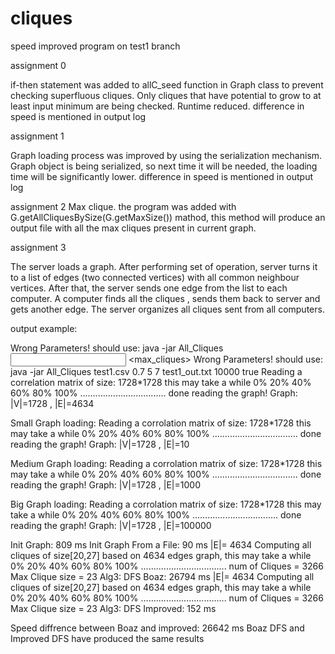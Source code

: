 # cliques
speed improved program on test1 branch 

assignment 0

if-then statement was added to allC_seed function in Graph class to prevent checking superfluous cliques. Only cliques that have potential to grow to at least input minimum are being checked. Runtime reduced.
difference in speed is mentioned in output log

assignment 1

Graph loading process was improved by using the serialization mechanism. Graph object is being serialized, so next time it will be needed, the loading time will be significantly lower.
difference in speed is mentioned in output log

assignment 2
Max clique. the program was added with G.getAllCliquesBySize(G.getMaxSize()) mathod, this method 
will produce an output file with all the max cliques present in current graph.


assignment 3

The server loads a graph. After performing set of operation, server turns it to a list of edges (two connected vertices) with all common neighbour vertices. After that, the server sends one edge from the list to each computer. A computer finds all the cliques , sends them back to server and gets another edge. The server organizes all cliques sent from all computers.

output example:

Wrong Parameters! should use: java -jar All_Cliques <input file> <round value> <min clique> <max clique> <output file> <max_cliques> <Graph convert flag>
Wrong Parameters! should use: java -jar All_Cliques test1.csv 0.7 5 7 test1_out.txt 10000 true
Reading a correlation matrix of size: 1728*1728 this may take a while
0%   20%   40%   60%   80%   100%
..................................
done reading the graph! Graph: |V|=1728 ,  |E|=4634

Small Graph loading:
Reading a corrolation matrix of size: 1728*1728 this may take a while
0%   20%   40%   60%   80%   100%
..................................
done reading the graph! Graph: |V|=1728 ,  |E|=10

Medium Graph loading:
Reading a corrolation matrix of size: 1728*1728 this may take a while
0%   20%   40%   60%   80%   100%
..................................
done reading the graph! Graph: |V|=1728 ,  |E|=1000

Big Graph loading:
Reading a corrolation matrix of size: 1728*1728 this may take a while
0%   20%   40%   60%   80%   100%
..................................
done reading the graph! Graph: |V|=1728 ,  |E|=100000

Init Graph: 809  ms
Init Graph From a File: 90  ms
|E|= 4634
Computing all cliques of size[20,27] based on 4634 edges graph, this may take a while
0%   20%   40%   60%   80%   100%
..................................
num of Cliques = 3266
Max Clique size = 23
Alg3: DFS Boaz: 26794  ms
|E|= 4634
Computing all cliques of size[20,27] based on 4634 edges graph, this may take a while
0%   20%   40%   60%   80%   100%
..................................
num of Cliques = 3266
Max Clique size = 23
Alg3: DFS Improved: 152  ms

Speed diffrence between Boaz and improved:  26642  ms
Boaz DFS and Improved DFS have produced the same results
